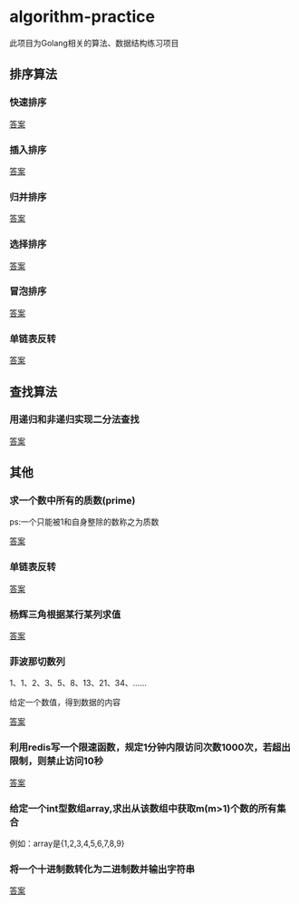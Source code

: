 # algorithm-practice

此项目为Golang相关的算法、数据结构练习项目

## 排序算法

### 快速排序
[答案](arithmetic/quick_sort.go)

### 插入排序
[答案](arithmetic/insert_sort.go)

### 归并排序
[答案](arithmetic/merge_sort.go)

### 选择排序
[答案](arithmetic/select_sort.go)

### 冒泡排序
[答案](arithmetic/bubble_sort.go)

### 单链表反转
[答案](arithmetic/reverse_node.go)

## 查找算法

### 用递归和非递归实现二分法查找
[答案](arithmetic/binary_search.go)

## 其他

### 求一个数中所有的质数(prime)

ps:一个只能被1和自身整除的数称之为质数

[答案](arithmetic/prime.go)

### 单链表反转

[答案](arithmetic/reverse_node.go)

### 杨辉三角根据某行某列求值
[答案](arithmetic/pascal_triangle.go)

### 菲波那切数列

1、1、2、3、5、8、13、21、34、……

给定一个数值，得到数据的内容

[答案](arithmetic/fibonacci.go)

### 利用redis写一个限速函数，规定1分钟内限访问次数1000次，若超出限制，则禁止访问10秒

[答案](arithmetic/limit_request.go)

### 给定一个int型数组array,求出从该数组中获取m(m>1)个数的所有集合

例如：array是{1,2,3,4,5,6,7,8,9}

### 将一个十进制数转化为二进制数并输出字符串

[答案](arithmetic/numeration.go)








